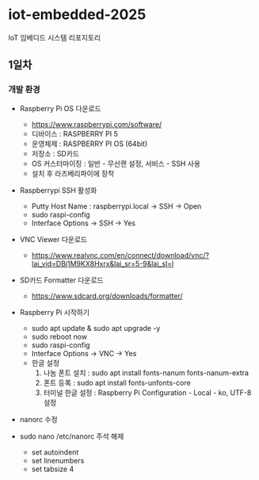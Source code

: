# iot-embedded-2025
IoT 임베디드 시스템 리포지토리

## 1일차
### 개발 환경
- Raspberry Pi OS 다운로드
  - https://www.raspberrypi.com/software/
  - 디바이스 : RASPBERRY PI 5
  - 운영체제 : RASPBERRY PI OS (64bit)
  - 저장소 : SD카드
  - OS 커스터마이징 : 일반 - 무선랜 설정, 서비스 - SSH 사용
  - 설치 후 라즈베리파이에 장착
 
- Raspberrypi SSH 활성화
  - Putty Host Name : raspberrypi.local -> SSH -> Open
  - sudo raspi-config
  - Interface Options -> SSH -> Yes

- VNC Viewer 다운로드
  - https://www.realvnc.com/en/connect/download/vnc/?lai_vid=DBj1M9KX8Hxrx&lai_sr=5-9&lai_sl=l

- SD카드 Formatter 다운로드
  - https://www.sdcard.org/downloads/formatter/
 
- Raspberry Pi 시작하기
  - sudo apt update & sudo apt upgrade -y
  - sudo reboot now
  - sudo raspi-config
  - Interface Options -> VNC -> Yes
  - 한글 설정
    1. 나눔 폰트 설치 : sudo apt install fonts-nanum fonts-nanum-extra
    2. 폰트 등록 : sudo apt install fonts-unfonts-core
    3. 터미널 한글 설정 : Raspberry Pi Configuration - Local - ko, UTF-8 설정
    <!-- - 한글 입력, 추후 수정!!
      - sudo apt install ibus
      - sudo apt install ibus-hangul -->

- nanorc 수정
- sudo nano /etc/nanorc 주석 해제
  - set autoindent
  - set linenumbers
  - set tabsize 4

<!-- - 파일 기본 명령어
- ls -al : 숨은 파일 확인
- ls -l
- 특정파일 ls -al [파일이름]
- ls *.txt
- ls ?.txt
. :
.. :
~ :
ㅣㄴ -->